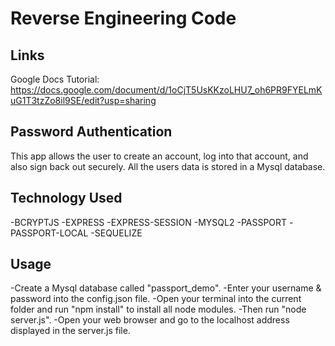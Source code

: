 # Reverse Engineering Code

## Links
Google Docs Tutorial: https://docs.google.com/document/d/1oCjT5UsKKzoLHU7_oh6PR9FYELmKuG1T3tzZo8il9SE/edit?usp=sharing

## Password Authentication

This app allows the user to create an account, log into that account, and also sign back out securely. All the users data is stored in a Mysql database.

## Technology Used

-BCRYPTJS
-EXPRESS
-EXPRESS-SESSION
-MYSQL2
-PASSPORT
-PASSPORT-LOCAL
-SEQUELIZE

## Usage

-Create a Mysql database called "passport_demo".
-Enter your username & password into the config.json file.
-Open your terminal into the current folder and run "npm install" to install all node modules.
-Then run "node server.js".
-Open your web browser and go to the localhost address displayed in the server.js file.



